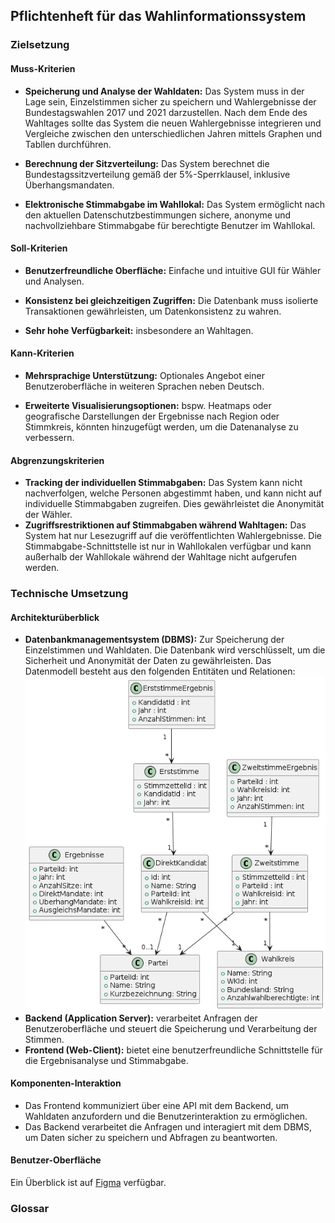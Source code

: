 ## Pflichtenheft für das Wahlinformationssystem

### Zielsetzung

#### Muss-Kriterien
- **Speicherung und Analyse der Wahldaten:**
Das System muss in der Lage sein, Einzelstimmen sicher zu speichern und Wahlergebnisse der Bundestagswahlen 2017 und 2021 darzustellen.
Nach dem Ende des Wahltages sollte das System die neuen Wahlergebnisse integrieren und Vergleiche zwischen den unterschiedlichen Jahren mittels Graphen und Tabllen durchführen. 

- **Berechnung der Sitzverteilung:**
Das System berechnet die Bundestagssitzverteilung gemäß der 5%-Sperrklausel, inklusive Überhangsmandaten.

- **Elektronische Stimmabgabe im Wahllokal:**
Das System ermöglicht nach den aktuellen Datenschutzbestimmungen sichere, anonyme und nachvollziehbare Stimmabgabe für berechtigte Benutzer im Wahllokal.

#### Soll-Kriterien
- **Benutzerfreundliche Oberfläche:**
Einfache und intuitive GUI für Wähler und Analysen.

- **Konsistenz bei gleichzeitigen Zugriffen:**
Die Datenbank muss isolierte Transaktionen gewährleisten, um Datenkonsistenz zu wahren.

- **Sehr hohe Verfügbarkeit:** insbesondere an Wahltagen.

#### Kann-Kriterien
- **Mehrsprachige Unterstützung:**
Optionales Angebot einer Benutzeroberfläche in weiteren Sprachen neben Deutsch.

- **Erweiterte Visualisierungsoptionen:**
bspw. Heatmaps oder geografische Darstellungen der Ergebnisse nach Region oder Stimmkreis, könnten hinzugefügt werden, um die Datenanalyse zu verbessern.

#### Abgrenzungskriterien
- **Tracking der individuellen Stimmabgaben:** Das System kann nicht nachverfolgen, welche Personen abgestimmt haben, und kann nicht auf individuelle Stimmabgaben zugreifen. Dies gewährleistet die Anonymität der Wähler.
- **Zugriffsrestriktionen auf Stimmabgaben während Wahltagen:** Das System hat nur Lesezugriff auf die veröffentlichten Wahlergebnisse. Die Stimmabgabe-Schnittstelle ist nur in Wahllokalen verfügbar und kann außerhalb der Wahllokale während der Wahltage nicht aufgerufen werden.


### Technische Umsetzung

#### Architekturüberblick
- **Datenbankmanagementsystem (DBMS):**
Zur Speicherung der Einzelstimmen und Wahldaten. Die Datenbank wird verschlüsselt, um die Sicherheit und Anonymität der Daten zu gewährleisten.
Das Datenmodell besteht aus den folgenden Entitäten und Relationen:
![UML Diagramm](./resources/wahlen.png)
- **Backend (Application Server):**
verarbeitet Anfragen der Benutzeroberfläche und steuert die Speicherung und Verarbeitung der Stimmen.
- **Frontend (Web-Client):**
bietet eine benutzerfreundliche Schnittstelle für die Ergebnisanalyse und Stimmabgabe.

#### Komponenten-Interaktion
- Das Frontend kommuniziert über eine API mit dem Backend, um Wahldaten anzufordern und die Benutzerinteraktion zu ermöglichen.
- Das Backend verarbeitet die Anfragen und interagiert mit dem DBMS, um Daten sicher zu speichern und Abfragen zu beantworten.

#### Benutzer-Oberfläche 
Ein Überblick ist auf [Figma](https://www.figma.com/proto/gGm4p1eNUpWRlI9xZu1wLC/votealyze?node-id=6-3776&node-type=canvas&t=tFTFJENVSNoyepIA-1&scaling=min-zoom&content-scaling=fixed&page-id=0%3A1) verfügbar.

### Glossar
